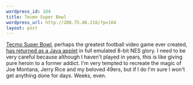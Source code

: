 ```yaml
--- 
wordpress_id: 164
title: Tecmo Super Bowl
wordpress_url: http://208.75.86.216/?p=164
layout: post
---
```

<a href="http://en.wikipedia.org/wiki/Tecmo_Super_Bowl">Tecmo Super Bowl</a>, perhaps the greatest football video game ever created, <a href="http://nintendo8.com/game/321/tecmo_super_bowl/">has returned as a Java applet</a> in full emulated 8-bit NES glory. I need to be very careful because although I haven't played in years, this is like giving pure heroin to a former addict. I'm very tempted to recreate the magic of Joe Montana, Jerry Rice and my beloved 49ers, but if I do I'm sure I won't get anything done for days. Weeks, even.
